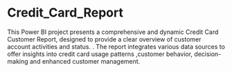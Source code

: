 # Credit_Card_Report
This Power BI project presents a comprehensive and dynamic Credit Card Customer Report, designed to provide a clear overview of customer account activities and status. . The report integrates various data sources to offer insights into credit card usage patterns ,customer behavior, decision-making and enhanced customer management.
